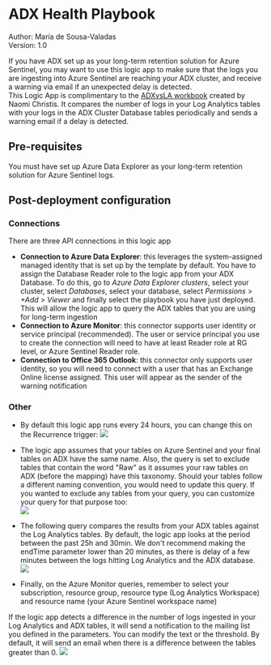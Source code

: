 # ADX Health Playbook

Author: María de Sousa-Valadas  <br />
Version: 1.0

If you have ADX set up as your long-term retention solution for Azure Sentinel, you may want to use this logic app to make sure that the logs you are ingesting into Azure Sentinel are reaching your ADX cluster, and receive a warning via email if an unexpected delay is detected.
<br />
This Logic App is complimentary to the [ADXvsLA workbook](https://github.com/Azure/Azure-Sentinel/blob/master/Workbooks/ADXvsLA.json "ADXvsLA workbook") created by Naomi Christis. It compares the number of logs in your Log Analytics tables with your logs in the ADX Cluster Database tables periodically and sends a warning email if a delay is detected. 

## Pre-requisites
You must have set up Azure Data Explorer as your long-term retention solution for Azure Sentinel logs. 
   <br />  
## Post-deployment configuration

### Connections
There are three API connections in this logic app

* **Connection to Azure Data Explorer**: this leverages the system-assigned managed identity that is set up by the template by default. You have to assign the Database Reader role to the logic app from your ADX Database. To do this, go to *Azure Data Explorer clusters*, select your cluster, select *Databases*, select your database, select *Permissions* > *+Add* > *Viewer* and finally select the playbook you have just deployed. This will allow the logic app to query the ADX tables that you are using for long-term ingestion
* **Connection to Azure Monitor**: this connector supports user identity or service principal (recommended). The user or service principal you use to create the connection will need to have at least Reader role at RG level, or Azure Sentinel Reader role.
* **Connection to Office 365 Outlook**: this connector only supports user identity, so you will need to connect with a user that has an Exchange Online license assigned. This user will appear as the sender of the warning notification
 
### Other
* By default this logic app runs every 24 hours, you can change this on the Recurrence trigger:
   <img src="https://github.com/mariavaladas/Azure-Sentinel/blob/master/Playbooks/ADX-Health-Playbook/images/1.%20trigger.png">

* The logic app assumes that your tables on Azure Sentinel and your final tables on ADX have the same name. Also, the query is set to exclude tables that contain the word "Raw" as it assumes your raw tables on ADX (before the mapping) have this taxonomy. Should your tables follow a different naming convention, you would need to update this query. If you wanted to exclude any tables from your query, you can customize your query for that purpose too:	
    <img src="https://github.com/mariavaladas/Azure-Sentinel/blob/master/Playbooks/ADX-Health-Playbook/images/2.%20adx%20query.png">

* The following query compares the results from your ADX tables against the Log Analytics tables. By default, the logic app looks at the period between the past 25h and 30min. We don't recommend making the endTime parameter lower than 20 minutes, as there is delay of a few minutes between the logs hitting Log Analytics and the ADX database.
    <img src="https://github.com/mariavaladas/Azure-Sentinel/blob/master/Playbooks/ADX-Health-Playbook/images/3.%20compare%20adx%20vs%20la.png">

* Finally, on the Azure Monitor queries, remember to select your subscription, resource group, resource type (Log Analytics Workspace) and resource name (your Azure Sentinel workspace name)

If the logic app detects a difference in the number of logs ingested in your Log Analytics and ADX tables, it will send a notification to the mailing list you defined in the parameters. 
You can modify the text or the threshold. By default, it will send an email when there is a difference between the tables greater than 0.
    <img src="https://github.com/mariavaladas/Azure-Sentinel/blob/master/Playbooks/ADX-Health-Playbook/images/4.%20condition.png">




 

